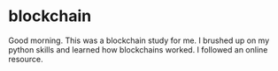 # blockchain
  
Good morning.  This was a blockchain study for me.  I brushed up on my python skills and learned how blockchains worked.  I followed an online resource.  


